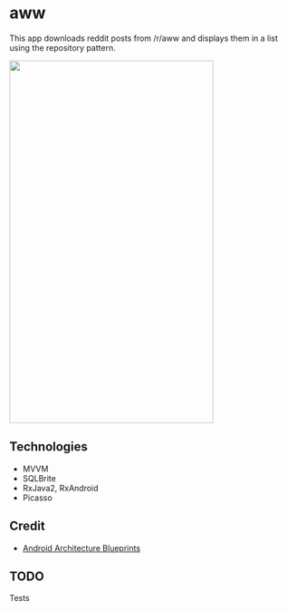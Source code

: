 # aww

This app downloads reddit posts from /r/aww and displays them in a list using the repository pattern.

<img src="https://i.imgur.com/cuprkZR.jpg" width="360" height="640">

## Technologies 

* MVVM
* SQLBrite
* RxJava2, RxAndroid
* Picasso

## Credit

 * [Android Architecture Blueprints](https://github.com/googlesamples/android-architecture)

## TODO

Tests
